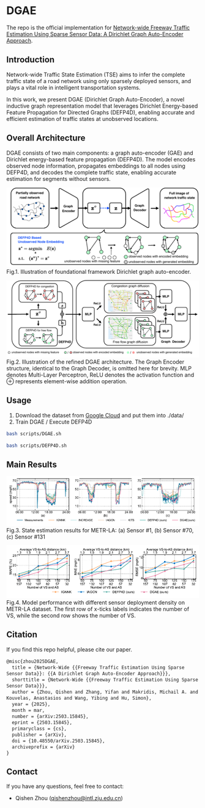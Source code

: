 # DGAE    

The repo is the official implementation for [Network-wide Freeway Traffic Estimation Using Sparse Sensor Data: A Dirichlet Graph Auto-Encoder Approach](https://arxiv.org/abs/2503.15845).

## Introduction 
Network-wide Traffic State Estimation (TSE) aims to infer the complete traffic state of a road network using only sparsely deployed sensors, and plays a vital role in intelligent transportation systems.

In this work, we present DGAE (Dirichlet Graph Auto-Encoder), a novel inductive graph representation model that leverages Dirichlet Energy-based Feature Propagation for Directed Graphs (DEFP4D), enabling accurate and efficient estimation of traffic states at unobserved locations.
## Overall Architecture
DGAE consists of two main components: a graph auto-encoder (GAE) and Dirichlet energy-based feature propagation (DEFP4D). The model encodes observed node information, propagates embeddings to all nodes using DEFP4D, and decodes the complete traffic state, enabling accurate estimation for segments without sensors.

![alt text](images/DGAE-1.png) Fig.1. Illustration of foundational framework Dirichlet graph auto-encoder.

![alt text](images/DGAE-2.png) Fig.2. Illustration of the refined DGAE architecture. The Graph Encoder structure, identical to the Graph Decoder, is omitted here for brevity. MLP denotes Multi-Layer Perceptron, ReLU denotes the activation function and ⊕ represents element-wise addition operation.

## Usage
1. Download the dataset from [Google Cloud](https://drive.google.com/file/d/1VCPGVljJzdBTfhardAiOZNimxGDXiOiw/view?usp=sharing) and put them into ./data/
2. Train DGAE / Execute DEFP4D
```sh
bash scripts/DGAE.sh
```
```sh
bash scripts/DEFP4D.sh
```

## Main Results

![alt text](images/Q1.png) Fig.3. State estimation results for METR-LA: (a) Sensor #1, (b) Sensor #70, (c) Sensor #131

![alt text](images/Q2.png) Fig.4. Model performance with different sensor deployment density on METR-LA dataset. The first row of x-ticks labels indicates the number of VS, while
the second row shows the number of VS.
## Citation
If you find this repo helpful, please cite our paper.

```
@misc{zhou2025DGAE,
  title = {Network-Wide {{Freeway Traffic Estimation Using Sparse Sensor Data}}: {{A Dirichlet Graph Auto-Encoder Approach}}},
  shorttitle = {Network-Wide {{Freeway Traffic Estimation Using Sparse Sensor Data}}},
  author = {Zhou, Qishen and Zhang, Yifan and Makridis, Michail A. and Kouvelas, Anastasios and Wang, Yibing and Hu, Simon},
  year = {2025},
  month = mar,
  number = {arXiv:2503.15845},
  eprint = {2503.15845},
  primaryclass = {cs},
  publisher = {arXiv},
  doi = {10.48550/arXiv.2503.15845},
  archiveprefix = {arXiv}
}

```

## Contact
If you have any questions, feel free to contact:
- Qishen Zhou (qishenzhou@intl.zju.edu.cn)